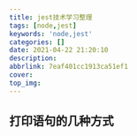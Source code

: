 ```yaml
---
title: jest技术学习整理
tags: [node,jest]
keywords: 'node,jest'
categories: []
date: 2021-04-22 21:20:10
description:
abbrlink: 7eaf401cc1913ca51ef1
cover:
top_img:
---
```



## 打印语句的几种方式
